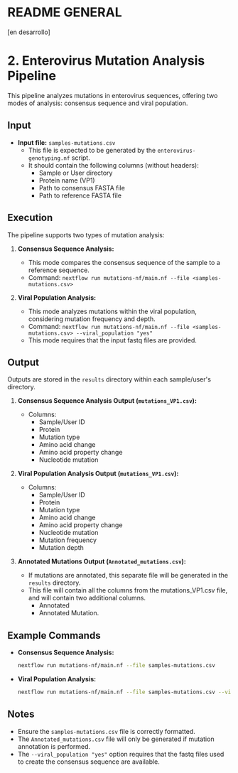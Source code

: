 # README GENERAL

[en desarrollo]

# 2. Enterovirus Mutation Analysis Pipeline

This pipeline analyzes mutations in enterovirus sequences, offering two modes of analysis: consensus sequence and viral population.

## Input

* **Input file:** `samples-mutations.csv`
    * This file is expected to be generated by the `enterovirus-genotyping.nf` script.
    * It should contain the following columns (without headers):
        * Sample or User directory
        * Protein name (VP1)
        * Path to consensus FASTA file
        * Path to reference FASTA file

## Execution

The pipeline supports two types of mutation analysis:

1.  **Consensus Sequence Analysis:**
    * This mode compares the consensus sequence of the sample to a reference sequence.
    * Command: `nextflow run mutations-nf/main.nf --file <samples-mutations.csv>`

2.  **Viral Population Analysis:**
    * This mode analyzes mutations within the viral population, considering mutation frequency and depth.
    * Command: `nextflow run mutations-nf/main.nf --file <samples-mutations.csv> --viral_population "yes"`
    * This mode requires that the input fastq files are provided.

## Output

Outputs are stored in the `results` directory within each sample/user's directory.

1.  **Consensus Sequence Analysis Output (`mutations_VP1.csv`):**
    * Columns:
        * Sample/User ID
        * Protein
        * Mutation type
        * Amino acid change
        * Amino acid property change
        * Nucleotide mutation

2.  **Viral Population Analysis Output (`mutations_VP1.csv`):**
    * Columns:
        * Sample/User ID
        * Protein
        * Mutation type
        * Amino acid change
        * Amino acid property change
        * Nucleotide mutation
        * Mutation frequency
        * Mutation depth

3.  **Annotated Mutations Output (`Annotated_mutations.csv`):**
    * If mutations are annotated, this separate file will be generated in the `results` directory.
    * This file will contain all the columns from the mutations_VP1.csv file, and will contain two additional columns.
        * Annotated
        * Annotated Mutation.

## Example Commands

* **Consensus Sequence Analysis:**
    ```bash
    nextflow run mutations-nf/main.nf --file samples-mutations.csv
    ```

* **Viral Population Analysis:**
    ```bash
    nextflow run mutations-nf/main.nf --file samples-mutations.csv --viral_population "yes"
    ```

## Notes

* Ensure the `samples-mutations.csv` file is correctly formatted.
* The `Annotated_mutations.csv` file will only be generated if mutation annotation is performed.
* The `--viral_population "yes"` option requires that the fastq files used to create the consensus sequence are available.
